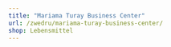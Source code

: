 ```yaml
---
title: "Mariama Turay Business Center"
url: /zwedru/mariama-turay-business-center/
shop: Lebensmittel
---
```

